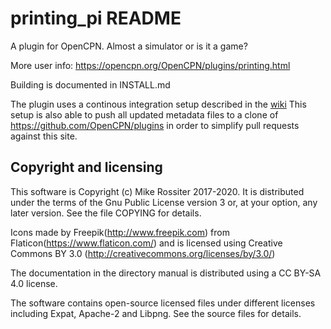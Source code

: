 # printing\_pi README

A plugin for OpenCPN. Almost a simulator or is it a game?

More user info: https://opencpn.org/OpenCPN/plugins/printing.html

Building is documented in INSTALL.md

The plugin uses a continous integration setup described in the
[wiki](https://github.com/Rasbats/managed_plugins/wiki/Alternative-Workflow)
This setup is also able to push all updated metadata files to a clone
of https://github.com/OpenCPN/plugins in order to simplify pull requests
against this site.


## Copyright and licensing

This software is Copyright (c) Mike Rossiter 2017-2020. It is distributed
under the terms of the Gnu Public License version 3 or, at your option,
any later version. See the file COPYING for details.

Icons made by Freepik(http://www.freepik.com) from
Flaticon(https://www.flaticon.com/) and is licensed using Creative Commons
BY 3.0 (http://creativecommons.org/licenses/by/3.0/)

The documentation in the directory manual is distributed using a
CC BY-SA 4.0 license.

The software contains open-source licensed files under different licenses
including Expat, Apache-2  and Libpng. See the source files for details.
